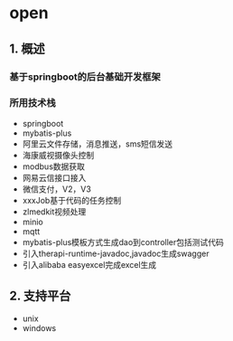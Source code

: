 # open
## 1. 概述
### 基于springboot的后台基础开发框架
### 所用技术栈
  - springboot
  - mybatis-plus
  - 阿里云文件存储，消息推送，sms短信发送
  - 海康威视摄像头控制
  - modbus数据获取
  - 网易云信接口接入
  - 微信支付，V2，V3
  - xxxJob基于代码的任务控制
  - zlmedkit视频处理
  - minio
  - mqtt
  - mybatis-plus模板方式生成dao到controller包括测试代码
  - 引入therapi-runtime-javadoc,javadoc生成swagger
  - 引入alibaba easyexcel完成excel生成

## 2. 支持平台
  - unix
  - windows
